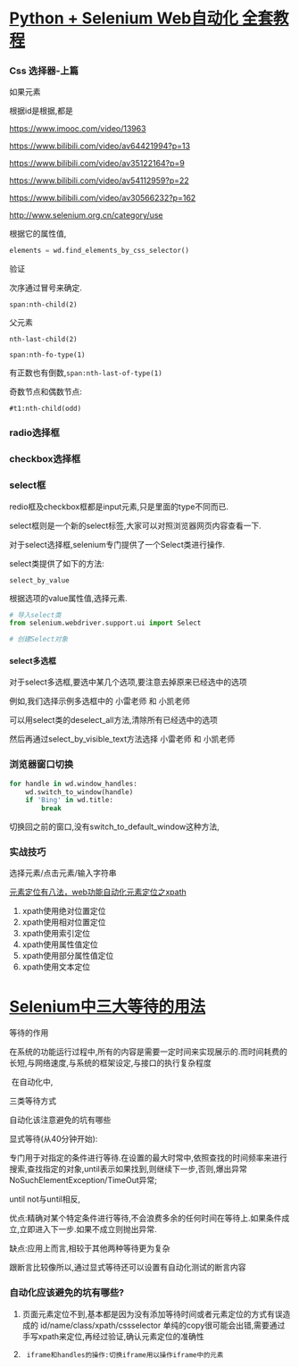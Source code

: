 # [Python + Selenium Web自动化 全套教程](https://www.bilibili.com/video/av64421994)

### Css 选择器-上篇

如果元素

根据id是根据,都是

https://www.imooc.com/video/13963

https://www.bilibili.com/video/av64421994?p=13

https://www.bilibili.com/video/av35122164?p=9

https://www.bilibili.com/video/av54112959?p=22

https://www.bilibili.com/video/av30566232?p=162

http://www.selenium.org.cn/category/use

根据它的属性值, 

```python
elements = wd.find_elements_by_css_selector()
```

验证

次序通过冒号来确定.

`span:nth-child(2)`

父元素

`nth-last-child(2)`

`span:nth-fo-type(1)`

有正数也有倒数,`span:nth-last-of-type(1)`

奇数节点和偶数节点:

`#t1:nth-child(odd)`

### radio选择框

 ### checkbox选择框

### select框

redio框及checkbox框都是input元素,只是里面的type不同而已.

select框则是一个新的select标签,大家可以对照浏览器网页内容查看一下.

对于select选择框,selenium专门提供了一个Select类进行操作.

select类提供了如下的方法:

`select_by_value`

根据选项的value属性值,选择元素.

```python
# 导入select类
from selenium.webdriver.support.ui import Select

# 创建Select对象

```

#### select多选框

对于select多选框,要选中某几个选项,要注意去掉原来已经选中的选项

例如,我们选择示例多选框中的 小雷老师 和 小凯老师

可以用select类的deselect_all方法,清除所有已经选中的选项

然后再通过select_by_visible_text方法选择 小雷老师 和 小凯老师

### 浏览器窗口切换

```python
for handle in wd.window_handles:
    wd.switch_to_window(handle)
    if 'Bing' in wd.title:
      	break
```

切换回之前的窗口,没有switch_to_default_window这种方法,

### 实战技巧

选择元素/点击元素/输入字符串



[元素定位有八法，web功能自动化元素定位之xpath](https://www.bilibili.com/video/BV1vE41167P8)

1. xpath使用绝对位置定位
2. xpath使用相对位置定位
3. xpath使用索引定位
4. xpath使用属性值定位
5. xpath使用部分属性值定位
6. xpath使用文本定位

# [Selenium中三大等待的用法](https://www.bilibili.com/video/BV1bE411v7Gy)

等待的作用

​	在系统的功能运行过程中,所有的内容是需要一定时间来实现展示的.而时间耗费的长短,与网络速度,与系统的框架设定,与接口的执行复杂程度

​	在自动化中,

三类等待方式

自动化该注意避免的坑有哪些

显式等待(从40分钟开始):

​	  专门用于对指定的条件进行等待.在设置的最大时常中,依照查找的时间频率来进行搜索,查找指定的对象,until表示如果找到,则继续下一步,否则,爆出异常NoSuchElementException/TimeOut异常; 

until not与until相反,

优点:精确对某个特定条件进行等待,不会浪费多余的任何时间在等待上.如果条件成立,立即进入下一步.如果不成立则抛出异常.

缺点:应用上而言,相较于其他两种等待更为复杂

跟断言比较像所以,通过显式等待还可以设置有自动化测试的断言内容

### 自动化应该避免的坑有哪些?

1. 页面元素定位不到,基本都是因为没有添加等待时间或者元素定位的方式有误造成的
		 id/name/class/xpath/cssselector 单纯的copy很可能会出错,需要通过手写xpath来定位,再经过验证,确认元素定位的准确性
2. 		iframe和handles的操作:切换iframe用以操作iframe中的元素

   

























